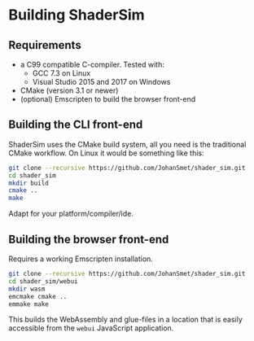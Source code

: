 # Building ShaderSim

## Requirements

- a C99 compatible C-compiler. Tested with:
  - GCC 7.3 on Linux
  - Visual Studio 2015 and 2017 on Windows
- CMake (version 3.1 or newer)
- (optional) Emscripten to build the browser front-end

## Building the CLI front-end

ShaderSim uses the CMake build system, all you need is the traditional CMake workflow.
On Linux it would be something like this:

```bash
git clone --recursive https://github.com/JohanSmet/shader_sim.git
cd shader_sim
mkdir build
cmake ..
make
```

Adapt for your platform/compiler/ide.

## Building the browser front-end

Requires a working Emscripten installation.

```bash
git clone --recursive https://github.com/JohanSmet/shader_sim.git
cd shader_sim/webui
mkdir wasm
emcmake cmake ..
emmake make
```

This builds the WebAssembly and glue-files in a location that is easily accessible from the `webui` JavaScript application.